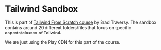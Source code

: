 # Tailwind Sandbox

This is part of  [Tailwind From Scratch course](https://www.udemy.com/course/tailwind-from-scratch/) by Brad Traversy. The sandbox contains around 20 different folders/files that focus on specific aspects/classes of Tailwind.


We are just using the Play CDN for this part of the course.
